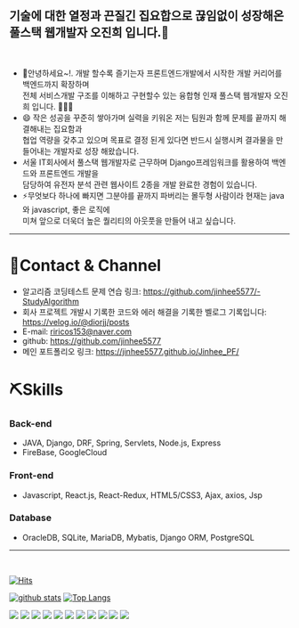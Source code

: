 ## 기술에 대한 열정과 끈질긴 집요합으로 끊임없이 성장해온 풀스택 웹개발자 오진희 입니다.👋
<br>

-  🫰안녕하세요~!. 개발 할수록 즐기는자 프론트엔드개발에서 시작한 개발 커리어를 백엔드까지 확장하며 <br/>
전체 서비스개발 구조를 이해하고 구현할수 있는 융합형 인재 풀스택 웹개발자 오진희 입니다. 👨🏻‍💻
-  😄 작은 성공을 꾸준히 쌓아가며 실력을 키워온 저는 팀원과 함께 문제를 끝까지 해결해내는 집요함과 <br/>
협업 역량을 갖추고 있으며 목표로 결정 된게 있다면 반드시 실행시켜 결과물을 만들어내는 개발자로 성장 해왔습니다.
-  서울 IT회사에서 풀스택 웹개발자로 근무하며 Django프레임워크를 활용하여 백엔드와 프론트엔드 개발을 <br>
담당하여 유전자 분석 관련 웹사이트 2종을 개발 완료한 경험이 있습니다.
- ⚡무엇보다 하나에 빠지면 그분야를 끝까지 파버리는 몰두형 사람이라 현재는 java와 javascript, 좋은 로직에<br>
  미쳐 앞으로 더욱더 높은 퀄리티의 아웃풋을 만들어 내고 싶습니다.
----

# 🪪Contact & Channel
- 알고리즘 코딩테스트 문제 연습 링크: https://github.com/jinhee5577/-StudyAlgorithm 
- 회사 프로젝트 개발시 기록한 코드와 에러 해결을 기록한 벨로그 기록입니다: https://velog.io/@diorjj/posts
- E-mail: riricos153@naver.com
- github: https://github.com/jinhee5577
- 메인 포트폴리오 링크: https://jinhee5577.github.io/Jinhee_PF/
  
# ⛏Skills
 ### Back-end
- JAVA, Django, DRF, Spring, Servlets, Node.js, Express 
- FireBase, GoogleCloud

### Front-end
- Javascript, React.js, React-Redux, HTML5/CSS3, Ajax, axios, Jsp

### Database
- OracleDB, SQLite, MariaDB, Mybatis, Django ORM, PostgreSQL
----


<br>

[![Hits](https://hits.seeyoufarm.com/api/count/incr/badge.svg?url=https%3A%2F%2Fgithub.com%2Fjinhee5577)](https://hits.seeyoufarm.com)
<!--
**jinhee5577/jinhee5577** is a ✨ _special_ ✨ repository because its `README.md` (this file) appears on your GitHub profile.
![Lines of code](https://img.shields.io/badge/From%20Hello%20World%20I%27ve%20Written-3%20Million%20lines%20of%20code-blue)

Here are some ideas to get you started:

- 🔭 I’m currently working on ...
- 🌱 I’m currently learning ...
- 👯 I’m looking to collaborate on ...
- 🤔 I’m looking for help with ...
- 💬 Ask me about ...
- 📫 How to reach me: ...
- 😄 Pronouns: ...
- ⚡ Fun fact: ...
-->

[![github stats](https://github-readme-stats.vercel.app/api?username=jinhee5577&show_icons=true&hide_border=true)](https://github.com/shinplest)
[![Top Langs](https://github-readme-stats.vercel.app/api/top-langs/?username=jinhee5577&layout=compact)](https://github.com/shinplest)

<a href="" target="_blank"><img src="https://img.shields.io/badge/React-3DDC84?style=flat-square&logo=React&logoColor=white"/></a>
<a href="" target="_blank"><img src="https://img.shields.io/badge/Redux-007396?style=flat-square&logo=Redux&logoColor=white"/></a>
<a href="" target="_blank"><img src="https://img.shields.io/badge/Javascript-0095D5?style=flat-square&logo=Javascript&logoColor=yellow"/></a>
<a href="" target="_blank"><img src="https://img.shields.io/badge/JAVA-3776AB?style=flat-square&logo=JAVA&logoColor=white"/></a>
<a href="" target="_blank"><img src="https://img.shields.io/badge/node.js-007396?style=flat-square&logo=node.js&logoColor=white"/></a>
<a href="" target="_blank"><img src="https://img.shields.io/badge/express-007396?style=flat-square&logo=express&logoColor=white"/></a>
<a href="" target="_blank"><img src="https://img.shields.io/badge/OracleDB-007396?style=flat-square&logo=OracleDB&logoColor=white"/></a>
<a href="" target="_blank"><img src="https://img.shields.io/badge/HTML5-0095D5?style=flat-square&logo=HTML5&logoColor=white"/></a>
<a href="" target="_blank"><img src="https://img.shields.io/badge/CSS3-0095D5?style=flat-square&logo=CSS3&logoColor=white"/></a>
<a href="" target="_blank"><img src="https://img.shields.io/badge/Axios-3776AB?style=flat-square&logo=Axios&logoColor=white"/></a>
<a href="" target="_blank"><img src="https://img.shields.io/badge/Jquery-3776AB?style=flat-square&logo=Jquery&logoColor=white"/></a>
